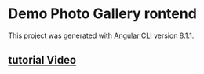 # Demo Photo Gallery rontend

This project was generated with [Angular CLI](https://github.com/angular/angular-cli) version 8.1.1.

## [tutorial Video](https://www.youtube.com/watch?v=4MEsROoq5Qw)


